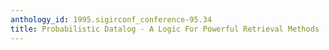 ```yaml
---
anthology_id: 1995.sigirconf_conference-95.34
title: Probabilistic Datalog - A Logic For Powerful Retrieval Methods
---
```


